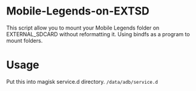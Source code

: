 # Mobile-Legends-on-EXTSD

This script allow you to mount your Mobile Legends folder on EXTERNAL_SDCARD without reformatting it.
Using bindfs as a program to mount folders.

# Usage

Put this into magisk service.d directory.
`/data/adb/service.d`
